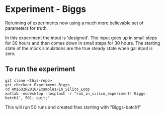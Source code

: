 # Experiment - Biggs

Rerunning of experiments now using a much more believable set of parameters
for truth.

In this experiment the input is 'designed'.  The input goes up in small steps
for 30 hours and then comes down in small steps for 30 hours.  The starting
state of the mock simulations are the true steady state when gal input is
zero.

## To run the experiment

```
git clone <this-repo>
git checkout Experiment-Biggs
cd AMIGO2R2016/Examples/In_Silico_Loop
matlab -nodesktop -nosplash -r "run_in_silico_experiment('Biggs-batch1', 50); quit;"
```

This will run 50 runs and created files starting with "Biggs-batch1"

